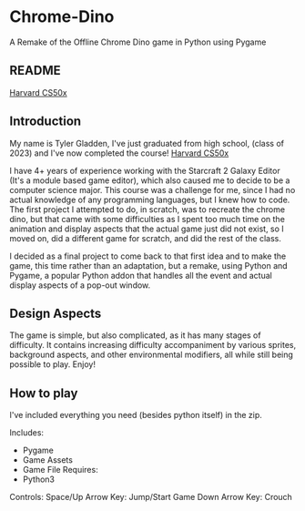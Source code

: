# Chrome-Dino
A Remake of the Offline Chrome Dino game in Python using Pygame
## README

[Harvard CS50x](https://cs50.harvard.edu/x/2020/)
## Introduction
My name is Tyler Gladden, I've just graduated from high school, (class of 2023) and I've now completed the course! [Harvard CS50x](https://cs50.harvard.edu/x/2020/)

I have 4+ years of experience working with the Starcraft 2 Galaxy Editor (It's a module based game editor), which also caused me to decide to be a computer science major.
This course was a challenge for me, since I had no actual knowledge of any programming languages, but I knew how to code.
The first project I attempted to do, in scratch, was to recreate the chrome dino, but that came with some difficulties as I spent too much time on the animation and display aspects that the actual game just did not exist, so I moved on, did a different game for scratch, and did the rest of the class.

I decided as a final project to come back to that first idea and to make the game, this time rather than an adaptation, but a remake, using Python and Pygame, a popular Python addon that handles all the event and actual display aspects of a pop-out window.

## Design Aspects
The game is simple, but also complicated, as it has many stages of difficulty.
It contains increasing difficulty accompaniment by various sprites, background aspects, and other environmental modifiers, all while still being possible to play. Enjoy!

## How to play

I've included everything you need (besides python itself) in the zip.

Includes:
- Pygame
- Game Assets
- Game File
Requires:
- Python3

Controls:
Space/Up Arrow Key: Jump/Start Game
Down Arrow Key: Crouch
